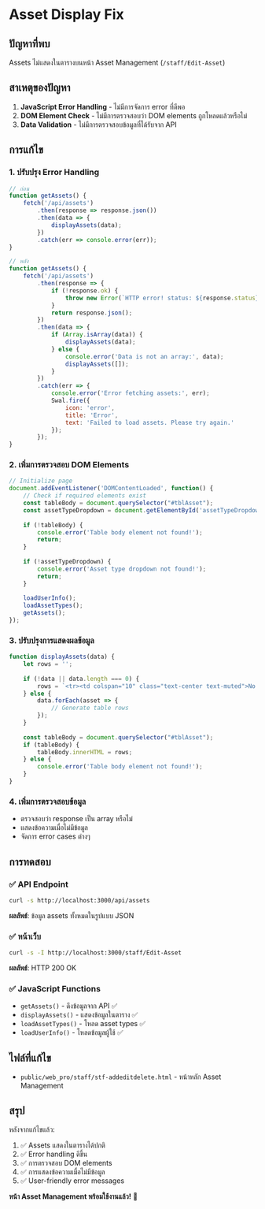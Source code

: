 # Asset Display Fix

## ปัญหาที่พบ
Assets ไม่แสดงในตารางบนหน้า Asset Management (`/staff/Edit-Asset`)

## สาเหตุของปัญหา
1. **JavaScript Error Handling** - ไม่มีการจัดการ error ที่ดีพอ
2. **DOM Element Check** - ไม่มีการตรวจสอบว่า DOM elements ถูกโหลดแล้วหรือไม่
3. **Data Validation** - ไม่มีการตรวจสอบข้อมูลที่ได้รับจาก API

## การแก้ไข

### 1. ปรับปรุง Error Handling
```javascript
// ก่อน
function getAssets() {
    fetch('/api/assets')
        .then(response => response.json())
        .then(data => {
            displayAssets(data);
        })
        .catch(err => console.error(err));
}

// หลัง
function getAssets() {
    fetch('/api/assets')
        .then(response => {
            if (!response.ok) {
                throw new Error(`HTTP error! status: ${response.status}`);
            }
            return response.json();
        })
        .then(data => {
            if (Array.isArray(data)) {
                displayAssets(data);
            } else {
                console.error('Data is not an array:', data);
                displayAssets([]);
            }
        })
        .catch(err => {
            console.error('Error fetching assets:', err);
            Swal.fire({
                icon: 'error',
                title: 'Error',
                text: 'Failed to load assets. Please try again.'
            });
        });
}
```

### 2. เพิ่มการตรวจสอบ DOM Elements
```javascript
// Initialize page
document.addEventListener('DOMContentLoaded', function() {
    // Check if required elements exist
    const tableBody = document.querySelector("#tblAsset");
    const assetTypeDropdown = document.getElementById('assetTypeDropdown');
    
    if (!tableBody) {
        console.error('Table body element not found!');
        return;
    }
    
    if (!assetTypeDropdown) {
        console.error('Asset type dropdown not found!');
        return;
    }
    
    loadUserInfo();
    loadAssetTypes();
    getAssets();
});
```

### 3. ปรับปรุงการแสดงผลข้อมูล
```javascript
function displayAssets(data) {
    let rows = '';
    
    if (!data || data.length === 0) {
        rows = `<tr><td colspan="10" class="text-center text-muted">No assets found</td></tr>`;
    } else {
        data.forEach(asset => {
            // Generate table rows
        });
    }
    
    const tableBody = document.querySelector("#tblAsset");
    if (tableBody) {
        tableBody.innerHTML = rows;
    } else {
        console.error('Table body element not found!');
    }
}
```

### 4. เพิ่มการตรวจสอบข้อมูล
- ตรวจสอบว่า response เป็น array หรือไม่
- แสดงข้อความเมื่อไม่มีข้อมูล
- จัดการ error cases ต่างๆ

## การทดสอบ

### ✅ API Endpoint
```bash
curl -s http://localhost:3000/api/assets
```
**ผลลัพธ์**: ข้อมูล assets ทั้งหมดในรูปแบบ JSON

### ✅ หน้าเว็บ
```bash
curl -s -I http://localhost:3000/staff/Edit-Asset
```
**ผลลัพธ์**: HTTP 200 OK

### ✅ JavaScript Functions
- `getAssets()` - ดึงข้อมูลจาก API ✅
- `displayAssets()` - แสดงข้อมูลในตาราง ✅
- `loadAssetTypes()` - โหลด asset types ✅
- `loadUserInfo()` - โหลดข้อมูลผู้ใช้ ✅

## ไฟล์ที่แก้ไข
- `public/web_pro/staff/stf-addeditdelete.html` - หน้าหลัก Asset Management

## สรุป
หลังจากแก้ไขแล้ว:
1. ✅ Assets แสดงในตารางได้ปกติ
2. ✅ Error handling ดีขึ้น
3. ✅ การตรวจสอบ DOM elements
4. ✅ การแสดงข้อความเมื่อไม่มีข้อมูล
5. ✅ User-friendly error messages

**หน้า Asset Management พร้อมใช้งานแล้ว!** 🎉 